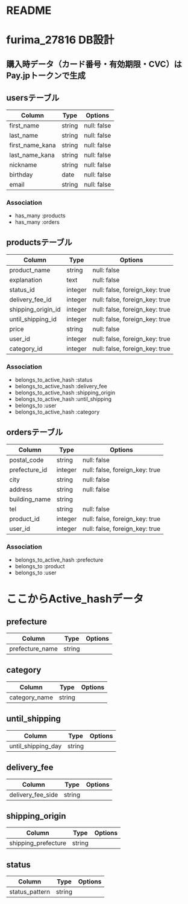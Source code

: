# README

# furima_27816 DB設計
## 購入時データ（カード番号・有効期限・CVC）はPay.jpトークンで生成

## usersテーブル
|Column|Type|Options|
|------|----|-------|
|first_name|string|null: false|
|last_name|string|null: false|
|first_name_kana|string|null: false|
|last_name_kana|string|null: false|
|nickname|string|null: false|
|birthday|date|null: false|
|email|string|null: false|
### Association
- has_many :products
- has_many :orders

## productsテーブル
|Column|Type|Options|
|------|----|-------|
|product_name|string|null: false|
|explanation|text|null: false|
|status_id|integer|null: false, foreign_key: true|
|delivery_fee_id|integer|null: false, foreign_key: true|
|shipping_origin_id|integer|null: false, foreign_key: true|
|until_shipping_id|integer|null: false, foreign_key: true|
|price|string|null: false|
|user_id|integer|null: false, foreign_key: true|
|category_id|integer|null: false, foreign_key: true|
### Association
- belongs_to_active_hash :status
- belongs_to_active_hash :delivery_fee
- belongs_to_active_hash :shipping_origin
- belongs_to_active_hash :until_shipping
- belongs_to :user
- belongs_to_active_hash :category

## ordersテーブル
|Column|Type|Options|
|------|----|-------|
|postal_code|string|null: false|
|prefecture_id|integer|null: false, foreign_key: true|
|city|string|null: false|
|address|string|null: false|
|building_name|string||
|tel|string|null: false|
|product_id|integer|null: false, foreign_key: true|
|user_id|integer|null: false, foreign_key: true|
### Association
- belongs_to_active_hash :prefecture
- belongs_to :product
- belongs_to :user

# ここからActive_hashデータ

## prefecture
|Column|Type|Options|
|------|----|-------|
|prefecture_name|string||

## category
|Column|Type|Options|
|------|----|-------|
|category_name|string||

## until_shipping
|Column|Type|Options|
|------|----|-------|
|until_shipping_day|string||

## delivery_fee
|Column|Type|Options|
|------|----|-------|
|delivery_fee_side|string||

## shipping_origin
|Column|Type|Options|
|------|----|-------|
|shipping_prefecture|string||

## status
|Column|Type|Options|
|------|----|-------|
|status_pattern|string||